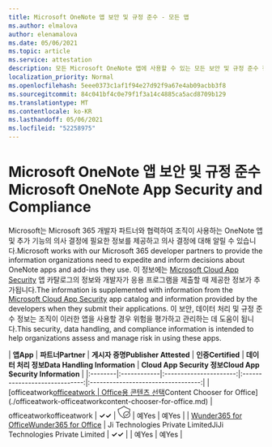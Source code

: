 ```yaml
---
title: Microsoft OneNote 앱 보안 및 규정 준수 - 모든 앱
ms.author: elmalova
author: elenamalova
ms.date: 05/06/2021
ms.topic: article
ms.service: attestation
description: 모든 Microsoft OneNote 앱에 사용할 수 있는 모든 보안 및 규정 준수 정보
localization_priority: Normal
ms.openlocfilehash: 5eee0373c1af1f94e27d92f9a67e4ab09acbb3f8
ms.sourcegitcommit: 84c041bf4c0e79f1f3a14c4885ca5acd8709b129
ms.translationtype: MT
ms.contentlocale: ko-KR
ms.lasthandoff: 05/06/2021
ms.locfileid: "52258975"
---
```

# <a name="microsoft-onenote-app-security-and-compliance"></a><span data-ttu-id="4b6fc-103">Microsoft OneNote 앱 보안 및 규정 준수</span><span class="sxs-lookup"><span data-stu-id="4b6fc-103">Microsoft OneNote App Security and Compliance</span></span>

<span data-ttu-id="4b6fc-104">Microsoft는 Microsoft 365 개발자 파트너와 협력하여 조직이 사용하는 OneNote 앱 및 추가 기능의 의사 결정에 필요한 정보를 제공하고 의사 결정에 대해 알릴 수 있습니다.</span><span class="sxs-lookup"><span data-stu-id="4b6fc-104">Microsoft works with our Microsoft 365 developer partners to provide the information organizations need to expedite and inform decisions about OneNote apps and add-ins they use.</span></span> <span data-ttu-id="4b6fc-105">이 정보에는 [Microsoft Cloud App Security](https://www.microsoft.com/en-us/enterprise-mobility-security/cloud-app-security) 앱 카탈로그의 정보와 개발자가 응용 프로그램을 제출할 때 제공한 정보가 추가됩니다.</span><span class="sxs-lookup"><span data-stu-id="4b6fc-105">The information is supplemented with information from the [Microsoft Cloud App Security](https://www.microsoft.com/en-us/enterprise-mobility-security/cloud-app-security) app catalog and information provided by the developers when they submit their applications.</span></span> <span data-ttu-id="4b6fc-106">이 보안, 데이터 처리 및 규정 준수 정보는 조직이 이러한 앱을 사용할 경우 위험을 평가하고 관리하는 데 도움이 됩니다.</span><span class="sxs-lookup"><span data-stu-id="4b6fc-106">This security, data handling, and compliance information is intended to help organizations assess and manage risk in using these apps.</span></span>

| <span data-ttu-id="4b6fc-107">**앱**</span><span class="sxs-lookup"><span data-stu-id="4b6fc-107">**App**</span></span> | <span data-ttu-id="4b6fc-108">**파트너**</span><span class="sxs-lookup"><span data-stu-id="4b6fc-108">**Partner**</span></span> | <span data-ttu-id="4b6fc-109">**게시자 증명**</span><span class="sxs-lookup"><span data-stu-id="4b6fc-109">**Publisher Attested**</span></span> | <span data-ttu-id="4b6fc-110">**인증**</span><span class="sxs-lookup"><span data-stu-id="4b6fc-110">**Certified**</span></span> | <span data-ttu-id="4b6fc-111">**데이터 처리 정보**</span><span class="sxs-lookup"><span data-stu-id="4b6fc-111">**Data Handling Information**</span></span> | <span data-ttu-id="4b6fc-112">**Cloud App Security 정보**</span><span class="sxs-lookup"><span data-stu-id="4b6fc-112">**Cloud App Security Information**</span></span> |
|:--------|:------------|:----------------------:|:-----------------------------:|:----------------------------------:|
| <span data-ttu-id="4b6fc-113">[officeatwork</span><span class="sxs-lookup"><span data-stu-id="4b6fc-113">[officeatwork</span></span> | <span data-ttu-id="4b6fc-114">Office용 콘텐츠 선택](./officeatwork-officeatworkcontent-chooser-for-office.md)</span><span class="sxs-lookup"><span data-stu-id="4b6fc-114">Content Chooser for Office](./officeatwork-officeatworkcontent-chooser-for-office.md)</span></span> | <span data-ttu-id="4b6fc-115">officeatwork</span><span class="sxs-lookup"><span data-stu-id="4b6fc-115">officeatwork</span></span> | <span data-ttu-id="4b6fc-116">**✓**</span><span class="sxs-lookup"><span data-stu-id="4b6fc-116">**✓**</span></span> | <img alt="Certified application badge" src="../media/certified-badge.png" height="25" width="25" /> | <span data-ttu-id="4b6fc-117">예</span><span class="sxs-lookup"><span data-stu-id="4b6fc-117">Yes</span></span> | <span data-ttu-id="4b6fc-118">예</span><span class="sxs-lookup"><span data-stu-id="4b6fc-118">Yes</span></span> |
| [<span data-ttu-id="4b6fc-119">Wunder365 for Office</span><span class="sxs-lookup"><span data-stu-id="4b6fc-119">Wunder365 for Office</span></span>](./jiji-technologies-private-limited-wunder365-for-office.md) | <span data-ttu-id="4b6fc-120">Ji Technologies Private Limited</span><span class="sxs-lookup"><span data-stu-id="4b6fc-120">JiJi Technologies Private Limited</span></span> | <span data-ttu-id="4b6fc-121">**✓**</span><span class="sxs-lookup"><span data-stu-id="4b6fc-121">**✓**</span></span> |  | <span data-ttu-id="4b6fc-122">예</span><span class="sxs-lookup"><span data-stu-id="4b6fc-122">Yes</span></span> | <span data-ttu-id="4b6fc-123">예</span><span class="sxs-lookup"><span data-stu-id="4b6fc-123">Yes</span></span> |

